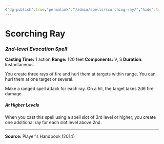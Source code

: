 ```yaml
---
{"dg-publish":true,"permalink":"/admin/spells/scorching-ray/","hide":true,"updated":"2025-08-11T11:53:31.049+01:00"}
---
```


# Scorching Ray
### *2nd-level Evocation Spell*
**Casting Time:** 1 action
**Range:** 120 feet
**Components:** V, S
**Duration:** Instantaneous

You create three rays of fire and hurl them at targets within range. You can hurl them at one target or several.

Make a ranged spell attack for each ray. On a hit, the target takes 2d6 fire damage.

##### At Higher Levels
When you cast this spell using a spell slot of 3rd level or higher, you create one additional ray for each slot level above 2nd.

---
**Source:** Player's Handbook (2014)